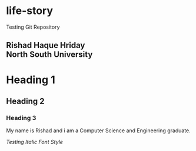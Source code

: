 # life-story
Testing Git Repository


<!-- THis is just a comment -->
Rishad Haque Hriday  
North South University  
---

  
# Heading 1  
## Heading 2  
### Heading 3

<p>My name is Rishad and i am a Computer Science and Engineering graduate.</p>

_Testing Italic Font Style_

